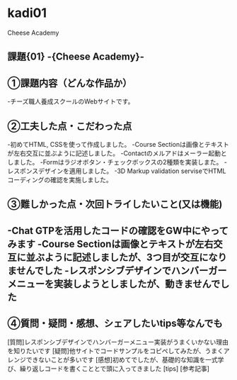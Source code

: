 # kadi01
Cheese Academy

## 課題{01} -{Cheese Academy}-

## ①課題内容（どんな作品か）
-チーズ職人養成スクールのWebサイトです。

## ②工夫した点・こだわった点
-初めてHTML, CSSを使って作成しました。
-Course Sectionは画像とテキストが左右交互に並ぶように記述しました。
-Contactのメルアドはメーラー起動としました。
-Formはラジオボタン・チェックボックスの2種類を実装しまた。
-レスポンスデザインを適用しました。
-3D Markup validation serviseでHTMLコーディングの確認を実施しました。

## ③難しかった点・次回トライしたいこと(又は機能)
-Chat GTPを活用したコードの確認をGW中にやってみます
-Course Sectionは画像とテキストが左右交互に並ぶように記述しましたが、3つ目が交互になりませんでした
-レスポンシブデザインでハンバーガーメニューを実装しようとしましたが、動きませんでした
-

## ④質問・疑問・感想、シェアしたいtips等なんでも
[質問]レスポンシブデザインでハンバーガーメニュー実装がうまくいかない理由を知りたいです
[疑問]他サイトでコードサンプルをコピペしてみたが、うまくアレンジできないことが多いです
[感想]初めてでしたが、基礎的な知識を一式学び、繰り返しコードを書くこととで頭に入ってきました
[tips]
[参考記事]
